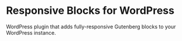 # Responsive Blocks for WordPress

WordPress plugin that adds fully-responsive Gutenberg blocks to your WordPress instance.
